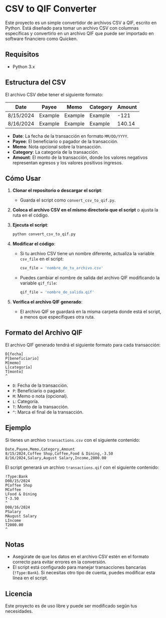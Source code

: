 
# CSV to QIF Converter

Este proyecto es un simple convertidor de archivos CSV a QIF, escrito en Python. Está diseñado para tomar un archivo CSV con columnas específicas y convertirlo en un archivo QIF que puede ser importado en software financiero como Quicken.

## Requisitos

- Python 3.x

## Estructura del CSV

El archivo CSV debe tener el siguiente formato:

| Date       | Payee   | Memo    | Category  | Amount |
|------------|---------|---------|-----------|--------|
| 8/15/2024  | Example | Example | Example   | -121   |
| 8/16/2024  | Example | Example | Example   | 140.14 |

- **Date**: La fecha de la transacción en formato `MM/DD/YYYY`.
- **Payee**: El beneficiario o pagador de la transacción.
- **Memo**: Nota opcional sobre la transacción.
- **Category**: La categoría de la transacción.
- **Amount**: El monto de la transacción, donde los valores negativos representan egresos y los valores positivos ingresos.

## Cómo Usar

1. **Clonar el repositorio o descargar el script**:
   - Guarda el script como `convert_csv_to_qif.py`.

2. **Coloca el archivo CSV en el mismo directorio que el script** o ajusta la ruta en el código.

3. **Ejecuta el script**:

   ```bash
   python convert_csv_to_qif.py
   ```

4. **Modificar el código**:
   - Si tu archivo CSV tiene un nombre diferente, actualiza la variable `csv_file` en el script:
   
     ```python
     csv_file = 'nombre_de_tu_archivo.csv'
     ```

   - Puedes cambiar el nombre de salida del archivo QIF modificando la variable `qif_file`:

     ```python
     qif_file = 'nombre_de_salida.qif'
     ```

5. **Verifica el archivo QIF generado**:
   - El archivo QIF se guardará en la misma carpeta donde está el script, a menos que especifiques otra ruta.

## Formato del Archivo QIF

El archivo QIF generado tendrá el siguiente formato para cada transacción:

```
D[fecha]
P[beneficiario]
M[memo]
L[categoría]
T[monto]
^
```

- `D`: Fecha de la transacción.
- `P`: Beneficiario o pagador.
- `M`: Memo o nota (opcional).
- `L`: Categoría.
- `T`: Monto de la transacción.
- `^`: Marca el final de la transacción.

## Ejemplo

Si tienes un archivo `transactions.csv` con el siguiente contenido:

```csv
Date,Payee,Memo,Category,Amount
8/15/2024,Coffee Shop,Coffee,Food & Dining,-3.50
8/16/2024,Salary,August Salary,Income,2000.00
```

El script generará un archivo `transactions.qif` con el siguiente contenido:

```
!Type:Bank
D08/15/2024
PCoffee Shop
MCoffee
LFood & Dining
T-3.50
^
D08/16/2024
PSalary
MAugust Salary
LIncome
T2000.00
^
```

## Notas

- Asegúrate de que los datos en el archivo CSV estén en el formato correcto para evitar errores en la conversión.
- El script está configurado para manejar transacciones bancarias (`!Type:Bank`). Si necesitas otro tipo de cuenta, puedes modificar esta línea en el script.

## Licencia

Este proyecto es de uso libre y puede ser modificado según tus necesidades.
